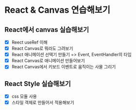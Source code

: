 # React & Canvas 연습해보기

## React에서 canvas 실습해보기

- [x] Reect useRef 이해
- [x] React Canvas로 뭐라도 그려보기
- [x] React 애니메이션 선택기 만들기
      => Event, EventHandler의 타입
- [x] React Canvas로 애니메이션 만들어보기
- [x] React Canvas에서 키보드 이벤트로 움직이는 사물 그리기

## React Style 실습해보기

- [x] css 모듈 사용
- [x] 스타일 객체로 만들어서 적용해보기
